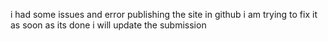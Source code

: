 i had some issues and error publishing the site  in github i am trying to fix it as soon as its done i will update the submission 
